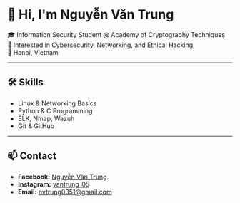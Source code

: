 # 👋 Hi, I'm Nguyễn Văn Trung  

🎓 Information Security Student @ Academy of Cryptography Techniques  
🔐 Interested in Cybersecurity, Networking, and Ethical Hacking  
📍 Hanoi, Vietnam  

---
## 🛠 Skills
- Linux & Networking Basics  
- Python & C Programming  
- ELK, Nmap, Wazuh
- Git & GitHub  
---

## 📫 Contact
- **Facebook:** [Nguyễn Văn Trung](https://www.facebook.com/nguyenvantrung.bg2005)  
- **Instagram:** [vantrung_05](https://www.instagram.com/vantrung_05/)  
- **Email:** nvtrung0351@gmail.com  
